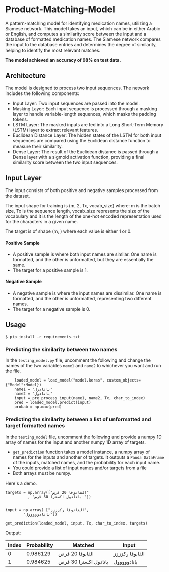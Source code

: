 # Product-Matching-Model
A pattern-matching model for identifying medication names, utilizing a Siamese network. This model takes an input, which can be in either Arabic or English, and computes a similarity score between the input and a database of formatted medication names. The Siamese network compares the input to the database entries and determines the degree of similarity, helping to identify the most relevant matches.

**The model achieved an accuracy of 98% on test data.**


## Architecture
The model is designed to process two input sequences. The network includes the following components:

- Input Layer: Two input sequences are passed into the model.
- Masking Layer: Each input sequence is processed through a masking layer to handle variable-length sequences, which masks the padding tokens.
- LSTM Layer: The masked inputs are fed into a Long Short-Term Memory (LSTM) layer to extract relevant features.
- Euclidean Distance Layer: The hidden states of the LSTM for both input sequences are compared using the Euclidean distance function to measure their similarity.
- Dense Layer: The result of the Euclidean distance is passed through a Dense layer with a sigmoid activation function, providing a final similarity score between the two input sequences.

## Input Layer
The input consists of both positive and negative samples processed from the dataset. 

The input shape for training is (m, 2, Tx, vocab_size) where: m is the batch size, Tx is the sequence length, vocab_size represents the size of the vocabulary and it is the length of the one-hot encoded representation used for the characters in a given name.

The target is of shape (m, ) where each value is either 1 or 0.

  
#### Positive Sample
  - A positive sample is where both input names are similar. One name is formatted, and the other is unformatted, but they are essentially the same.
  - The target for a positive sample is 1.

#### Negative Sample
  - A negative sample is where the input names are dissimilar. One name is formatted, and the other is unformatted, representing two different names.
  - The target for a negative sample is 0.
    
## Usage
    $ pip install -r requirements.txt
    
### Predicting the similarity between two names
In the `testing_model.py` file, uncomment the following and change the names of the two variables `name1` and `name2` to whichever you want and run the file.
````
    loaded_model = load_model("model.keras", custom_objects={"Model":Model})
    name1 = "بانادزل"
    name2 = "بانادول"
    input = pre_process_input(name1, name2, Tx, char_to_index)
    pred = loaded_model.predict(input)
    probab = np.max(pred)
  ````

### Predicting the similarity between a list of unformatted and target formatted names

In the `testing_model` file, uncomment the following and provide a numpy 1D array of names for the input and another numpy 1D array of targets.
- `get_prediction` function takes a model instance, a numpy array of names for the inputs and another of targets.
 It outputs a `Panda DataFrame` of the inputs, matched names, and the probability for each input name.
- You could provide a list of input names and/or targets from a file
- Both arrays must be numpy.
  
Here's a demo.
````
targets = np.array(["الفانوفا 20 قرص"
          , "بانادول اكسترا 30 قرص "])


input = np.array( ["الفانوفا ركزززز",
        "بانادووووول"])

get_prediction(loaded_model, input, Tx, char_to_index, targets)
````
Output:

| Index       | Probability | Matched   |  Input   |
|------------|--------------|--------------| --------------|
| 0      | 0.986129  |     الفانوفا 20 قرص  |الفانوفا ركزززز   |
| 1        | 0.984625  |  بانادول اكسترا 30 قرص   | بانادووووول	     |

                                              




 
